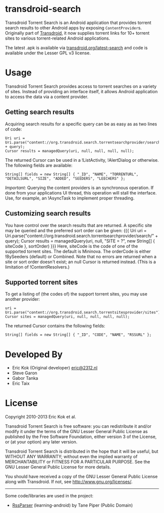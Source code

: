 transdroid-search
=================

Transdroid Torrent Search is an Android application that provides torrent search results to other Android apps by exposing `ContentProvider`s. Originally part of [Transdroid](http://www.transdroid.org), it now supplies torrent links for 10+ torrent sites to various torrent-related Android applications.

The latest .apk is available via [transdroid.org/latest-search](http://transdroid.org/latest-search) and code is available under the Lesser GPL v3 license.

Usage
=====

Transdroid Torrent Search provides access to torrent searches on a variety of sites. Instead of providing an interface itself, it allows Android application to access the data via a content provider.

Getting search results
----------------------

Acquiring search results for a specific query can be as easy as as two lines of code:
```
Uri uri = Uri.parse("content://org.transdroid.search.torrentsearchprovider/search/" + query);
Cursor results = managedQuery(uri, null, null, null, null);
```

The returned Cursor can be used in a !ListActivity, !AlertDialog or otherwise. The following fields are available:
```
String[] fields = new String[] { "_ID", "NAME", "TORRENTURL", "DETAILSURL", "SIZE", "ADDED", "SEEDERS", "LEECHERS" };
```

*Important:* Querying the content providers is an synchronous operation. If done from your applications UI thread, this operation will stall the interface. Use, for example, an !AsyncTask to implement proper threading.

Customizing search results
--------------------------

You have control over the search results that are returned. A specific site may be queried and the preferred sort order can be given:
{{{
Uri uri = Uri.parse("content://org.transdroid.search.torrentsearchprovider/search/" + query);
Cursor results = managedQuery(uri, null, "SITE = ?", new String[] { siteCode }, sortOrder)
}}}
Here, siteCode is the code of one of the supported torrent sites. The default is Mininova. The orderCode is either !BySeeders (default) or Combined. Note that no errors are returned when a site or sort order doesn't exist; an null Cursor is returned instead. (This is a limitation of !ContentResolvers.)

Supported torrent sites
-----------------------

To get a listing of (the codes of) the support torrent sites, you may use another provider:
```
uri = Uri.parse("content://org.transdroid.search.torrentsitesprovider/sites");
Cursor sites = managedQuery(uri, null, null, null, null);
```

The returned Cursor contains the following fields:
```
String[] fields = new String[] { "_ID", "CODE", "NAME", "RSSURL" };
```

Developed By
============

* Eric Kok (Original developer) <eric@2312.nl>
* Steve Garon
* Gabor Tanka
* Eric Taix

License
=======

Copyright 2010-2013 Eric Kok et al.

Transdroid Torrent Search is free software: you can redistribute 
it and/or modify it under the terms of the GNU Lesser General 
Public License as published by the Free Software Foundation, 
either version 3 of the License, or (at your option) any later 
version.

Transdroid Torrent Search is distributed in the hope that it will 
be useful, but WITHOUT ANY WARRANTY; without even the implied 
warranty of MERCHANTABILITY or FITNESS FOR A PARTICULAR PURPOSE.
See the GNU Lesser General Public License for more details.

You should have received a copy of the GNU Lesser General Public 
License along with Transdroid.  If not, see <http://www.gnu.org/licenses/>.

---

Some code/libraries are used in the project:

* [RssParser](http://github.com/digitalspaghetti/learning-android) (learning-android) by Tane Piper (Public Domain)
